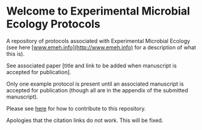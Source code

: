 # Welcome to Experimental Microbial Ecology Protocols

A repository of protocols associated with Experimental Microbial Ecology (see here [www.emeh.info](http://www.emeh.info) for a description of what this is).

See associated paper [title and link to be added when manuscript is accepted for publication].

Only one example protocol is present until an associated manuscript is accepted for publication (though all are in the appendix of the submitted manuscript).

Please see [here](contributing.md) for how to contribute to this repository.

Apologies that the citation links do not work. This will be fixed.